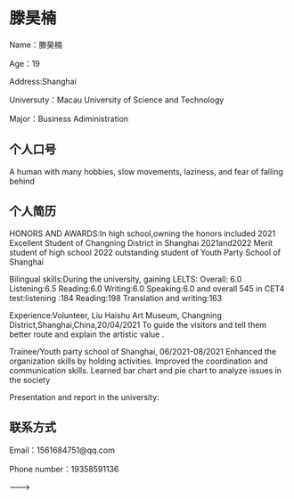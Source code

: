 <!DOCTYPE html>
<html>
<head>
<title>滕昊楠'sindividual website</title>
</head>
<body>
<h1>滕昊楠</h1>
<p>Name：滕昊楠</p >
<p>Age：19</p >
<p>Address:Shanghai</p >
<p>Universuty：Macau University of Science and Technology</p >
<p>Major：Business Adiministration</p >

<h2>个人口号</h2>
<p>A human with many hobbies, slow movements, laziness, and fear of falling behind</p >

<h2>个人简历</h2>
<p>HONORS AND AWARDS:In high school,owning the honors included 2021 Excellent Student of Changning District in Shanghai 
2021and2022 Merit  student of high school  
2022 outstanding student of Youth Party School of Shanghai
  
Bilingual skills:During the university, gaining LELTS: Overall: 6.0  Listening:6.5  Reading:6.0  Writing:6.0  Speaking:6.0 
and overall 545 in CET4 test:listening :184   Reading:198   Translation and writing:163</p >


Experience:Volunteer,  Liu Haishu Art Museum, Changning District,Shanghai,China,20/04/2021
 To guide the visitors and tell them better route and explain the artistic value .  

 Trainee/Youth party school of Shanghai, 06/2021-08/2021
Enhanced the organization skills by holding activities.
Improved the coordination and communication skills.
Learned bar chart and pie chart to analyze issues in the society</p >

Presentation and report in the university:


<h2>联系方式</h2>
<p>Email：1561684751@qq.com</p >
<p>Phone number：19358591136</p >

</body>
</html>

--->

